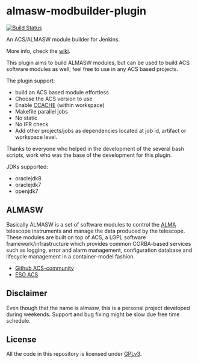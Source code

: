 # almasw-modbuilder-plugin

[![Build Status](https://travis-ci.org/atejeda/almasw-modbuilder-plugin.svg?branch=master)](https://travis-ci.org/atejeda/almasw-modbuilder-plugin) 

An ACS/ALMASW module builder for Jenkins.

More info, check the [wiki](https://github.com/atejeda/almasw-modbuilder-plugin/wiki).

This plugin aims to build ALMASW modules, but can be used to build ACS software modules as well, feel free to use in any ACS based projects.

The plugin support:
   * build an ACS based module effortless
   * Choose the ACS version to use
   * Enable [CCACHE](https://ccache.samba.org/) (within workspace)
   * Makefile parallel jobs
   * No static
   * No IFR check
   * Add other projects/jobs as dependencies located at job id, artifact or workspace level.

Thanks to everyone who helped in the development of the several bash scripts, work who was the base of the development for this plugin.

JDKs supported:
   * oraclejdk8
   * oraclejdk7
   * openjdk7

## ALMASW

Basically ALMASW is a set of software modules to control the [ALMA](http://en.wikipedia.org/wiki/Atacama_Large_Millimeter_Array) telescope instruments and manage the data produced by the telescope. These modules are built on top of ACS, a LGPL software framework/infrastructure which provides common CORBA-based services such as logging, error and alarm management, configuration database and lifecycle management in a container-model fashion. 

* [Github ACS-community](https://github.com/ACS-Community/ACS)
* [ESO ACS](http://www.eso.org/projects/alma/develop/acs/)

## Disclaimer

Even though that the name is almasw, this is a personal project developed during weekends. Support and bug fixing might be slow due free time schedule.

## License

All the code in this repository is licensed under [GPLv3](https://www.gnu.org/copyleft/gpl.html).
